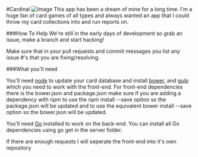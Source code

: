 #Cardinal ![Image](https://travis-ci.org/ChasingLogic/cardinal.svg?branch=master)
This app has been a dream of mine for a long time. I'm a huge fan of card games of all types and always wanted an app that I could throw my card collections into and run reports on.

###How To Help
We're still in the early days of development so grab an issue, make a branch and start hacking!

Make sure that in your pull requests and commit messages you list any issue #'s that you are fixing/resolving.

###What you'll need

You'll need [node](http://nodejs.org/) to update your card database and install [bower](http://bower.io/), and [gulp](http://gulpjs.com/) which you need to work with the front-end. For front-end dependencies there is the bower.json and package.json make sure if you are adding a dependency with npm to use the npm install --save <your package here> option so the package.json will be updated and to use the equivalent bower install --save <your package here> option so the bower.json will be updated.

You'll need [Go](http://golang.org) installed to work on the back-end. You can install all Go dependencies using go get in the server folder.

If there are enough requests I will seperate the front-end into it's own repository
